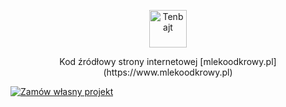 <p align="center">
  <a href="https://www.tenbajt.pl">
    <img alt="Tenbajt" src="https://www.tenbajt.pl/images/github-logo.svg" height="60" />
  </a>
</p>

<p align="center">
  Kod źródłowy strony internetowej [mlekoodkrowy.pl](https://www.mlekoodkrowy.pl)
</p>

[<img src="https://www.gatsbyjs.com/deploynow.svg" alt="Zamów własny projekt">](https://www.tenbajt.pl)
